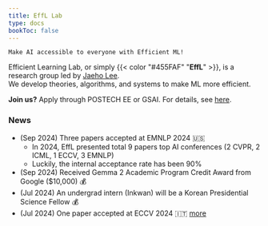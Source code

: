 ```yaml
---
title: EffL Lab
type: docs
bookToc: false
---
```


<style>
	.updown {
    	border: 10px solid white;
        width: 0.1px;
        height: 150px;
    }
</style>

`Make AI accessible to everyone with Efficient ML!`

Efficient Learning Lab, or simply {{< color "#455FAF" "**EffL**" >}}, is a research group led by [Jaeho Lee](https://jaeho-lee.github.io).  
We develop theories, algorithms, and systems to make ML more efficient.

**Join us?** Apply through POSTECH EE or GSAI. For details, see [here](/docs/how-to-join/graduate/).

### **News**

- (Sep 2024) Three papers accepted at EMNLP 2024 🇺🇸
  - In 2024, EffL presented total 9 papers top AI conferences (2 CVPR, 2 ICML, 1 ECCV, 3 EMNLP)
  - Luckily, the internal acceptance rate has been 90%
- (Sep 2024) Received Gemma 2 Academic Program Credit Award from Google ($10,000) 💰
- (Jul 2024) An undergrad intern (Inkwan) will be a Korean Presidential Science Fellow 💰
- (Jul 2024) One paper accepted at ECCV 2024 🇮🇹
	[more](/olds/)
